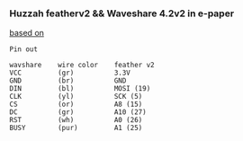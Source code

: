 ### Huzzah featherv2 && Waveshare 4.2v2 in e-paper

[based on](https://files.waveshare.com/upload/7/71/E-Paper_code.zip)

```
Pin out

wavshare    wire color    feather v2
VCC         (gr)          3.3V
GND         (br)          GND
DIN         (bl)          MOSI (19)
CLK         (yl)          SCK (5)
CS          (or)          A8 (15)
DC          (gr)          A10 (27)
RST         (wh)          A0 (26)
BUSY        (pur)         A1 (25)
```
